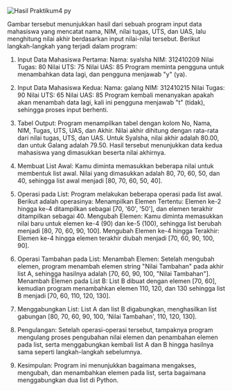 ![Hasil Praktikum4 py](https://github.com/user-attachments/assets/6be9a260-7593-4eea-b7ad-782294f7c748)


Gambar tersebut menunjukkan hasil dari sebuah program input data mahasiswa yang mencatat nama, NIM, nilai tugas, UTS, dan UAS, lalu menghitung nilai akhir berdasarkan input nilai-nilai tersebut. Berikut langkah-langkah yang terjadi dalam program:
1. Input Data Mahasiswa Pertama:
Nama: syalsha
NIM: 312410209
Nilai Tugas: 80
Nilai UTS: 75
Nilai UAS: 85
Program meminta pengguna untuk menambahkan data lagi, dan pengguna menjawab "y" (ya).

2. Input Data Mahasiswa Kedua:
Nama: galang
NIM: 312410215
Nilai Tugas: 90
Nilai UTS: 65
Nilai UAS: 85
Program kembali menanyakan apakah akan menambah data lagi, kali ini pengguna menjawab "t" (tidak), sehingga proses input berhenti.

3. Tabel Output:
Program menampilkan tabel dengan kolom No, Nama, NIM, Tugas, UTS, UAS, dan Akhir.
Nilai akhir dihitung dengan rata-rata dari nilai tugas, UTS, dan UAS.
Untuk Syalsha, nilai akhir adalah 80.00, dan untuk Galang adalah 79.50.
Hasil tersebut menunjukkan data kedua mahasiswa yang dimasukkan beserta nilai akhirnya.






1. Membuat List Awal:
Kamu diminta memasukkan beberapa nilai untuk membentuk list awal. Nilai yang dimasukkan adalah 80, 70, 60, 50, dan 40, sehingga list awal menjadi [80, 70, 60, 50, 40].
2. Operasi pada List:
Program melakukan beberapa operasi pada list awal. Berikut adalah operasinya:
Menampilkan Elemen Tertentu: Elemen ke-2 hingga ke-4 ditampilkan sebagai [70, '60', '50'], dan elemen terakhir ditampilkan sebagai 40.
Mengubah Elemen: Kamu diminta memasukkan nilai baru untuk elemen ke-4 (90) dan ke-5 (100), sehingga list berubah menjadi [80, 70, 60, 90, 100].
Mengubah Elemen ke-4 hingga Terakhir: Elemen ke-4 hingga elemen terakhir diubah menjadi [70, 60, 90, 100, 90].
3. Operasi Tambahan pada List:
Menambah Elemen: Setelah mengubah elemen, program menambah elemen string "Nilai Tambahan" pada akhir list A, sehingga hasilnya adalah [70, 60, 90, 100, "Nilai Tambahan"].
Menambah Elemen pada List B: List B dibuat dengan elemen [70, 60], kemudian program menambahkan elemen 110, 120, dan 130 sehingga list B menjadi [70, 60, 110, 120, 130].
4. Menggabungkan List:
List A dan list B digabungkan, menghasilkan list gabungan [80, 70, 60, 90, 100, 'Nilai Tambahan', 110, 120, 130].
5. Pengulangan:
Setelah operasi-operasi tersebut, tampaknya program mengulang proses pengubahan nilai elemen dan penambahan elemen pada list, serta menggabungkan kembali list A dan B hingga hasilnya sama seperti langkah-langkah sebelumnya.
6. Kesimpulan:
Program ini menunjukkan bagaimana mengakses, mengubah, dan menambahkan elemen pada list, serta bagaimana menggabungkan dua list di Python.

